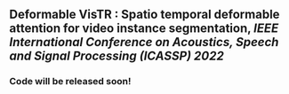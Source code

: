 ## Deformable VisTR : Spatio temporal deformable attention for video instance segmentation,  *IEEE International Conference on Acoustics, Speech and Signal Processing (ICASSP) 2022*
### Code will be released soon!
